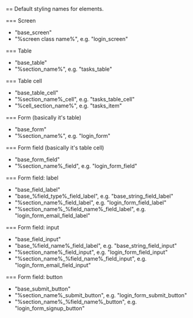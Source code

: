 == Default styling names for elements.

=== Screen
  * "base_screen"
  * "%screen class name%", e.g. "login_screen"

=== Table
  * "base_table"
  * "%section_name%", e.g. "tasks_table"

=== Table cell
  * "base_table_cell"
  * "%section_name%_cell", e.g. "tasks_table_cell"
  * "%cell_section_name%", e.g. "tasks_item"

=== Form (basically it's table)
  * "base_form"
  * "%section_name%", e.g. "login_form"

=== Form field (basically it's table cell)
  * "base_form_field"
  * "%section_name%_field", e.g. "login_form_field"

=== Form field: label
  * "base_field_label"
  * "base_%field_type%_field_label", e.g. "base_string_field_label"
  * "%section_name%_field_label", e.g. "login_form_field_label"
  * "%section_name%_%field_name%_field_label", e.g. "login_form_email_field_label"

=== Form field: input
  * "base_field_input"
  * "base_%field_name%_field_label", e.g. "base_string_field_input"
  * "%section_name%_field_input", e.g. "login_form_field_input"
  * "%section_name%_%field_name%_field_input", e.g. "login_form_email_field_input"

=== Form field: button
  * "base_submit_button"
  * "%section_name%_submit_button", e.g. "login_form_submit_button"
  * "%section_name%_%field_name%_button", e.g. "login_form_signup_button"